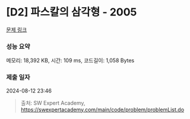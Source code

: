 # [D2] 파스칼의 삼각형 - 2005 

[문제 링크](https://swexpertacademy.com/main/code/problem/problemDetail.do?contestProbId=AV5P0-h6Ak4DFAUq) 

### 성능 요약

메모리: 18,392 KB, 시간: 109 ms, 코드길이: 1,058 Bytes

### 제출 일자

2024-08-12 23:46



> 출처: SW Expert Academy, https://swexpertacademy.com/main/code/problem/problemList.do